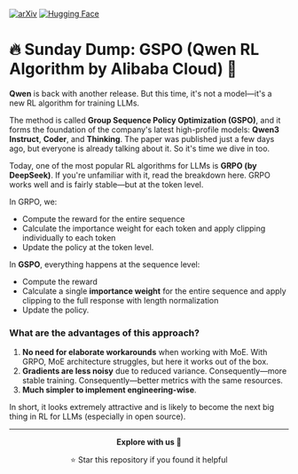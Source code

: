 [![arXiv](https://img.shields.io/badge/arXiv-2507.18071-b31b1b.svg)](https://arxiv.org/abs/2507.18071)
[![Hugging Face](https://img.shields.io/badge/%F0%9F%A4%97%20Hugging%20Face-Models-yellow)](https://huggingface.co/papers/2507.18071)

# 🔥 Sunday Dump: GSPO (Qwen RL Algorithm by Alibaba Cloud) 🚀

**Qwen** is back with another release. But this time, it's not a model—it's a new RL algorithm for training LLMs.

The method is called **Group Sequence Policy Optimization (GSPO)**, and it forms the foundation of the company's latest high-profile models: **Qwen3 Instruct**, **Coder**, and **Thinking**. The paper was published just a few days ago, but everyone is already talking about it. So it's time we dive in too.

Today, one of the most popular RL algorithms for LLMs is **GRPO (by DeepSeek)**. If you're unfamiliar with it, read the breakdown here. GRPO works well and is fairly stable—but at the token level.

In GRPO, we:
- Compute the reward for the entire sequence
- Calculate the importance weight for each token and apply clipping individually to each token
- Update the policy at the token level.

In **GSPO**, everything happens at the sequence level:
- Compute the reward
- Calculate a single **importance weight** for the entire sequence and apply clipping to the full response with length normalization
- Update the policy.

### What are the advantages of this approach?

1. **No need for elaborate workarounds** when working with MoE. With GRPO, MoE architecture struggles, but here it works out of the box.
2. **Gradients are less noisy** due to reduced variance. Consequently—more stable training. Consequently—better metrics with the same resources.
3. **Much simpler to implement engineering-wise**.

In short, it looks extremely attractive and is likely to become the next big thing in RL for LLMs (especially in open source).

---

<div align="center">

**Explore with us 🚀**

⭐ Star this repository if you found it helpful

</div>